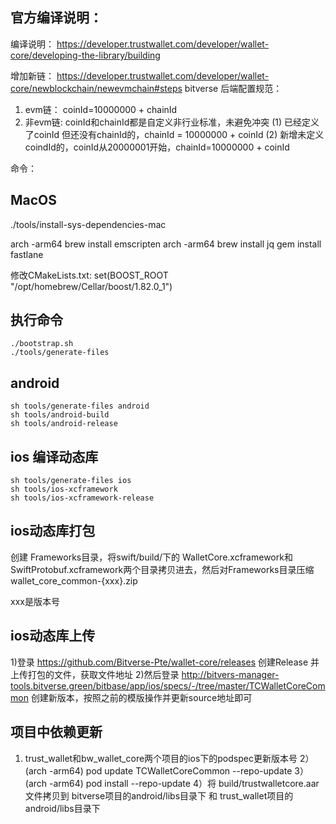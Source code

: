 ## 官方编译说明：
编译说明：
https://developer.trustwallet.com/developer/wallet-core/developing-the-library/building

增加新链： https://developer.trustwallet.com/developer/wallet-core/newblockchain/newevmchain#steps
bitverse 后端配置规范：
 1)  evm链： coinId=10000000 + chainId
 2)  非evm链: coinId和chainId都是自定义非行业标准，未避免冲突
    (1) 已经定义了coinId 但还没有chainId的，chainId = 10000000 + coinId
    (2) 新增未定义coindId的，coinId从20000001开始，chainId=10000000 + coinId

命令：
## MacOS
./tools/install-sys-dependencies-mac

arch -arm64 brew install emscripten
arch -arm64 brew install jq
gem install fastlane

修改CMakeLists.txt: 
set(BOOST_ROOT "/opt/homebrew/Cellar/boost/1.82.0_1")

## 执行命令
```
./bootstrap.sh 
./tools/generate-files
```

## android
```
sh tools/generate-files android
sh tools/android-build
sh tools/android-release
```


## ios 编译动态库
```
sh tools/generate-files ios
sh tools/ios-xcframework
sh tools/ios-xcframework-release
```

## ios动态库打包
创建 Frameworks目录，将swift/build/下的 WalletCore.xcframework和SwiftProtobuf.xcframework两个目录拷贝进去，然后对Frameworks目录压缩wallet_core_common-{xxx}.zip

xxx是版本号

## ios动态库上传
1)登录  https://github.com/Bitverse-Pte/wallet-core/releases 创建Release 并上传打包的文件，获取文件地址
2)然后登录 http://bitvers-manager-tools.bitverse.green/bitbase/app/ios/specs/-/tree/master/TCWalletCoreCommon 创建新版本，按照之前的模版操作并更新source地址即可

## 项目中依赖更新
1) trust_wallet和bw_wallet_core两个项目的ios下的podspec更新版本号
2） (arch -arm64) pod update TCWalletCoreCommon --repo-update
3） (arch -arm64) pod install --repo-update
4）将 build/trustwalletcore.aar 文件拷贝到 bitverse项目的android/libs目录下 和 trust_wallet项目的 android/libs目录下



